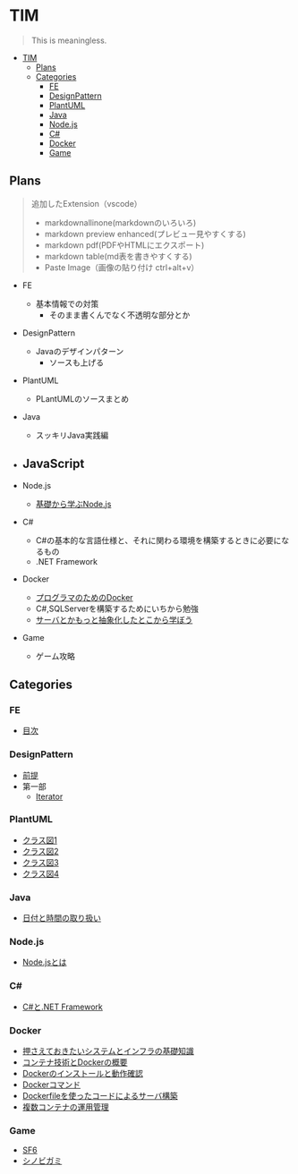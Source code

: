 # TIM

> This is meaningless.

- [TIM](#tim)
  - [Plans](#plans)
  - [Categories](#categories)
    - [FE](#fe)
    - [DesignPattern](#designpattern)
    - [PlantUML](#plantuml)
    - [Java](#java)
    - [Node.js](#nodejs)
    - [C#](#c)
    - [Docker](#docker)
    - [Game](#game)
## Plans
> 追加したExtension（vscode）
> - markdownallinone(markdownのいろいろ)
> - markdown preview enhanced(プレビュー見やすくする)
> - markdown pdf(PDFやHTMLにエクスポート)
> - markdown table(md表を書きやすくする)
> - Paste Image（画像の貼り付け ctrl+alt+v）


- FE
  - 基本情報での対策
    - そのまま書くんでなく不透明な部分とか

- DesignPattern
  - Javaのデザインパターン
    - ソースも上げる

- PlantUML
  - PLantUMLのソースまとめ

- Java
  - スッキリJava実践編

- JavaScript
  - 

- Node.js
  - [基礎から学ぶNode.js](http://gihyo.jp/dev/serial/01/nodejs)

- C#
    - C#の基本的な言語仕様と、それに関わる環境を構築するときに必要になるもの
    - .NET Framework

- Docker
    - [プログラマのためのDocker](https://www.amazon.co.jp/プログラマのためのDocker教科書-第2版-インフラの基礎知識-コードによる環境構築の自動化-WINGSプロジェクト阿佐-ebook/dp/B07BHK5KX7/ref=dp_kinw_strp_1/355-9845783-2750468)
    - C#,SQLServerを構築するためにいちから勉強
    - [サーバとかもっと抽象化したとこから学ぼう](https://www.r-staffing.co.jp/engineer/entry/20230707_1)
- Game
  - ゲーム攻略

## Categories

### FE
- [目次](./Docs/FE/Contents.md)

### DesignPattern
- [前提](./Docs/DesignPattern/background.md)
- 第一部
  - [Iterator](./Docs/DesignPattern/Iterator.md)

### PlantUML
- [クラス図1](./Docs/PlantUML/ClassDiagram1.pu)
- [クラス図2](./Docs/PlantUML/ClassDiagram2.pu)
- [クラス図3](./Docs/PlantUML/ClassDiagram3.pu)
- [クラス図4](./Docs/PlantUML/ClassDiagram4.pu)

### Java
- [日付と時間の取り扱い](./Docs/Java/dateandtime.md)

### Node.js
- [Node.jsとは](./Docs/Nodejs/WhatNodejs.md)

### C#
- [C#と.NET Framework](./Docs/C♯/C♯andNetFramework.md)

### Docker
- [押さえておきたいシステムとインフラの基礎知識](./Docs/Docker/SystemandInfrastructure.md)
- [コンテナ技術とDockerの概要](./Docs/Docker/Container.md)
- [Dockerのインストールと動作確認](./Docs/Docker/DockerOperationCheck.md)
- [Dockerコマンド](./Docs/Docker/DockerCommand.md)
- [Dockerfileを使ったコードによるサーバ構築](./Docs/Docker/Dockerfile.md)
- [複数コンテナの運用管理](./Docs/Docker/MultipleContainers.md)


### Game
- [SF6](./Docs/game/SF6/SF6.md)
- [シノビガミ](./Docs/game/シノビガミ/シノビガミ.md)
